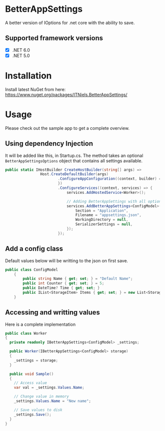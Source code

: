 # BetterAppSettings
A better version of IOptions for .net core with the ability to save.

## Supported framework versions
- [X] .NET 6.0
- [X] .NET 5.0

# Installation
Install latest NuGet from here: https://www.nuget.org/packages/ITNiels.BetterAppSettings/

# Usage
Please check out the sample app to get a complete overview.

## Using dependency Injection
It will be added like this, in Startup.cs. The method takes an optional `BetterAppSettingsOptions` object that contains all settings available.
```C#
public static IHostBuilder CreateHostBuilder(string[] args) =>
				Host.CreateDefaultBuilder(args)
						.ConfigureAppConfiguration((context, builder) => {
						})
						.ConfigureServices((context, services) => {
							services.AddHostedService<Worker>();

							// Adding BetterAppSettings with all options
							services.AddBetterAppSettings<ConfigModel>(new BetterAppSettingsOptions {
								Section = "Application",
								Filename = "appsettings.json",
								WorkingDirectory = null,
								SerializerSettings = null,
							});
						});
```

## Add a config class
Default values below will be writting to the json on first save.
```C#
public class ConfigModel
	{
		public string Name { get; set; } = "Default Name";
		public int Counter { get; set; } = 5;
		public DateTime? Time { get; set; }
		public IList<StorageItem> Items { get; set; } = new List<StorageItem>();
	}
```

## Accessing and writting values
Here is a complete implementation
```C#
public class Worker
{
  private readonly IBetterAppSettings<ConfigModel> _settings;

  public Worker(IBetterAppSettings<ConfigModel> storage)
  {
    _settings = storage;
  }

  public void Sample()
  {
    // Access value
    var val = _settings.Values.Name;

    // Change value in memory
    _settings.Values.Name = "New name";

    // Save values to disk
    _settings.Save();
  }
}
```
